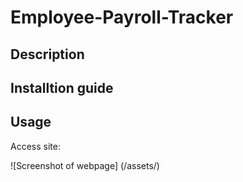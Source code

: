# Employee-Payroll-Tracker

## Description 



## Installtion guide

## Usage

Access site: 

![Screenshot of webpage] (/assets/)